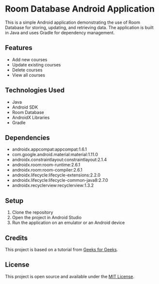# Room Database Android Application

This is a simple Android application demonstrating the use of Room Database for storing, updating, and retrieving data. The application is built in Java and uses Gradle for dependency management.

## Features

- Add new courses
- Update existing courses
- Delete courses
- View all courses

## Technologies Used

- Java
- Android SDK
- Room Database
- AndroidX Libraries
- Gradle

## Dependencies

- androidx.appcompat:appcompat:1.6.1
- com.google.android.material:material:1.11.0
- androidx.constraintlayout:constraintlayout:2.1.4
- androidx.room:room-runtime:2.6.1
- androidx.room:room-compiler:2.6.1
- androidx.lifecycle:lifecycle-extensions:2.2.0
- androidx.lifecycle:lifecycle-common-java8:2.7.0
- androidx.recyclerview:recyclerview:1.3.2

## Setup

1. Clone the repository
2. Open the project in Android Studio
3. Run the application on an emulator or an Android device

## Credits

This project is based on a tutorial from [Geeks for Geeks](https://www.geeksforgeeks.org/).

## License

This project is open source and available under the [MIT License](LICENSE).
